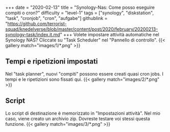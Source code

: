 +++
date = "2020-02-13"
title = "Synology-Nas: Come posso eseguire compiti o cron?"
difficulty = "level-1"
tags = ["synology", "diskstation", "task", "cronjob", "cron", "aufgabe"]
githublink = "https://github.com/terrorist-squad/knedelverse/blob/master/content/post/2020/february/20200213-synology-task/index.it.md"
+++
Volete impostare attività automatiche nel Synology NAS? Cliccate su "Task Scheduler" nel "Pannello di controllo".
{{< gallery match="images/1/*.png" >}}

## Tempi e ripetizioni impostati
Nel "task planner", nuovi "compiti" possono essere creati quasi cron jobs. I tempi e le ripetizioni sono fissati qui.
{{< gallery match="images/2/*.png" >}}

## Script
Lo script di destinazione è memorizzato in "Impostazioni attività". Nel mio caso, viene creato un archivio zip. Dovreste testare voi stessi questa funzione.
{{< gallery match="images/3/*.png" >}}
